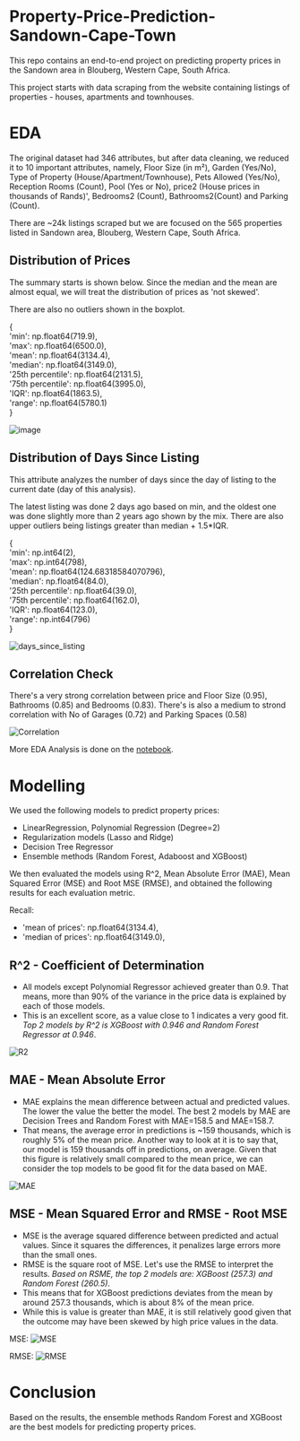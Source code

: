 # Property-Price-Prediction-Sandown-Cape-Town

This repo contains an end-to-end project on predicting property prices in the Sandown area in Blouberg, Western Cape, South Africa.

This project starts with data scraping from the website containing listings of properties - houses, apartments and townhouses. 
# EDA
The original dataset had 346 attributes, but after data cleaning, we reduced it to 10 important attributes, namely, Floor Size (in m²), Garden (Yes/No), Type of Property (House/Apartment/Townhouse), Pets Allowed (Yes/No), Reception Rooms (Count), Pool (Yes or No), price2 (House prices in thousands of Rands)', Bedrooms2 (Count), Bathrooms2(Count) and Parking (Count).

There are ~24k listings scraped but we are focused on the 565 properties listed in Sandown area, Blouberg, Western Cape, South Africa.

## Distribution of Prices
The summary starts is shown below. Since the median and the mean are almost equal, we will treat the distribution of prices as 'not skewed'.

There are also no outliers shown in the boxplot.

{\
 'min': np.float64(719.9),\
 'max': np.float64(6500.0),\
 'mean': np.float64(3134.4),\
 'median': np.float64(3149.0),\
 '25th percentile': np.float64(2131.5),\
 '75th percentile': np.float64(3995.0),\
 'IQR': np.float64(1863.5),\
 'range': np.float64(5780.1)\
 }

![image](./assets/images/prices_distribution.png)

## Distribution of Days Since Listing
This attribute analyzes the number of days since the day of listing to the current date (day of this analysis).

The latest listing was done 2 days ago based on min, and the oldest one was done slightly more than 2 years ago shown by the mix. There are also upper outliers being listings greater than median + 1.5*IQR.

{\
'min': np.int64(2),\
 'max': np.int64(798),\
 'mean': np.float64(124.68318584070796),\
 'median': np.float64(84.0),\
 '25th percentile': np.float64(39.0),\
 '75th percentile': np.float64(162.0),\
 'IQR': np.float64(123.0),\
 'range': np.int64(796)\
 }

![days_since_listing](./assets/images/days_since_listing.png)

## Correlation Check
There's a very strong correlation between price and Floor Size (0.95), Bathrooms (0.85) and Bedrooms (0.83). There's is also a medium to strond correlation with No of Garages (0.72) and Parking Spaces (0.58)

![Correlation](./assets/images/corr.png)

More EDA Analysis is done on the [notebook](modelling.ipynb).

# Modelling
We used the following models to predict property prices:

- LinearRegression, Polynomial Regression (Degree=2)
- Regularization models (Lasso and Ridge)
- Decision Tree Regressor
- Ensemble methods (Random Forest, Adaboost and XGBoost)

We then evaluated the models using R^2, Mean Absolute Error (MAE), Mean Squared Error (MSE) and Root MSE (RMSE), and obtained the following results for each evaluation metric.

Recall: 
- 'mean of prices': np.float64(3134.4),
- 'median of prices': np.float64(3149.0),

## R^2 - Coefficient of Determination
- All models except Polynomial Regressor achieved greater than 0.9. That means, more than 90% of the variance in the price data is explained by each of those models. 
- This is an excellent score, as a value close to 1 indicates a very good fit. *Top 2 models by R^2 is XGBoost with 0.946 and Random Forest Regressor at 0.946*.

![R2](./assets/images/r2.png)

## MAE - Mean Absolute Error
- MAE explains the mean difference between actual and predicted values. The lower the value the better the model. The best 2 models by MAE are Decision Trees and Random Forest with MAE=158.5 and MAE=158.7. 
- That means, the average error in predictions is ~159 thousands, which is roughly 5% of the mean price. Another way to look at it is to say that, our model is 159 thousands off in predictions, on average. Given that this figure is relatively small compared to the mean price, we can consider the top models to be good fit for the data based on MAE.

![MAE](./assets/images/mae.png)

## MSE - Mean Squared Error and RMSE - Root MSE

- MSE is the average squared difference between predicted and actual values. Since it squares the differences, it penalizes large errors more than the small ones. 
- RMSE is the square root of MSE. Let's use the RMSE to interpret the results. *Based on RSME, the top 2 models are: XGBoost (257.3) and Random Forest (260.5)*. 
- This means that for XGBoost predictions deviates from the mean by around 257.3 thousands, which is about 8% of the mean price. 
- While this is value is greater than MAE, it is still relatively good given that the outcome may have been skewed by high price values in the data.

MSE:
![MSE](./assets/images/mse.png)

RMSE:
![RMSE](./assets/images/rmse.png)

# Conclusion
Based on the results, the ensemble methods Random Forest and XGBoost are the best models for predicting property prices.